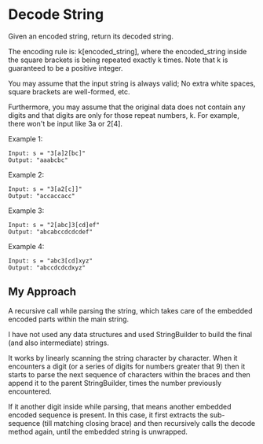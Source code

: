 # Decode String
Given an encoded string, return its decoded string.

The encoding rule is: k[encoded_string], where the encoded_string inside the square brackets is being repeated exactly k times. Note that k is guaranteed to be a positive integer.

You may assume that the input string is always valid; No extra white spaces, square brackets are well-formed, etc.

Furthermore, you may assume that the original data does not contain any digits and that digits are only for those repeat numbers, k. For example, there won't be input like 3a or 2[4].

Example 1:

    Input: s = "3[a]2[bc]"
    Output: "aaabcbc"

Example 2:

    Input: s = "3[a2[c]]"
    Output: "accaccacc"

Example 3:

    Input: s = "2[abc]3[cd]ef"
    Output: "abcabccdcdcdef"

Example 4:

    Input: s = "abc3[cd]xyz"
    Output: "abccdcdcdxyz"
    
## My Approach 
A recursive call while parsing the string, which takes care of 
the embedded encoded parts within the main string.

I have not used any data structures and used StringBuilder to build the 
final (and also intermediate) strings.

It works by linearly scanning the string character by character. When it
encounters a digit (or a series of digits for numbers greater that 9) then 
it starts to parse the next sequence of characters within the braces and then
append it to the parent StringBuilder, times the number previously encountered.

If it another digit inside while parsing, that means another embedded encoded sequence
is present. In this case, it first extracts the sub-sequence (till matching closing brace)
and then recursively calls the decode method again, until the embedded string is unwrapped.

  
